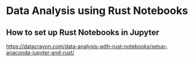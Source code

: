 # Data Analysis using Rust Notebooks

## How to set up Rust Notebooks in Jupyter

<https://datacrayon.com/data-analysis-with-rust-notebooks/setup-anaconda-jupyter-and-rust/>
